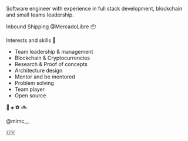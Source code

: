 Software engineer with experience in full stack development, blockchain and small teams leadership.
 
 
Inbound Shipping @MercadoLibre :package: 


Interests and skills :rocket:

- Team leadership & management
- Blockchain & Cryptocurrencies
- Research & Proof of concepts
- Architecture design
- Mentor and be mentored
- Problem solving
- Team player
- Open source


:metal:   :spades: :soccer: :bike:

@mimc__

:uruguay:
 
